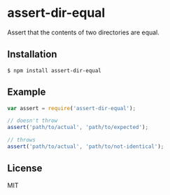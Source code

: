 
# assert-dir-equal

  Assert that the contents of two directories are equal.

## Installation

    $ npm install assert-dir-equal

## Example

```js
var assert = require('assert-dir-equal');

// doesn't throw
assert('path/to/actual', 'path/to/expected');

// throws
assert('path/to/actual', 'path/to/not-identical');
```

## License

  MIT
